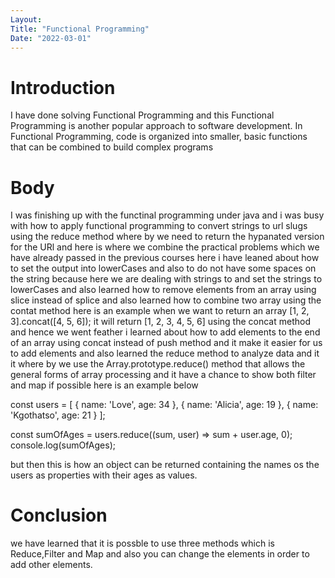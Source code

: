 ```yaml
---
Layout:
Title: "Functional Programming"
Date: "2022-03-01"
---
```


# Introduction

I have done solving Functional Programming and this Functional Programming is another popular approach to software development. In Functional Programming, code is organized into smaller, basic functions that can be combined to build complex programs 

# Body

I was finishing up with the functinal programming under java and i was busy with how to apply functional programming to convert strings to url slugs using the reduce method where by we need to return the hypanated version for the URl and here is where we combine the practical problems which we have already passed in the previous courses here i have leaned about how to set the output into lowerCases and also to do not have some spaces on the string because here we are dealing with strings to and set the strings to lowerCases  and also learned how to remove elements from an array using slice instead of splice and also learned how to combine two array using the contat method here is an example when we want to return an array [1, 2, 3].concat([4, 5, 6]); it will return [1, 2, 3, 4, 5, 6] using the concat method and hence we went feather i learned about how to add elements to the end of an array using concat instead of push method and it make it easier for us to add elements and also learned the reduce method to analyze data  and it it where by we use the Array.prototype.reduce() method that allows the general forms of array processing and it have a chance to show both filter and map if possible here is an example below

const users = [
  { name: 'Love', age: 34 },
  { name: 'Alicia', age: 19 },
  { name: 'Kgothatso', age: 21 }
];

const sumOfAges = users.reduce((sum, user) => sum + user.age, 0);
console.log(sumOfAges);

but then this is how an object can be returned containing the names os the users as properties with their ages as values.

# Conclusion 

we have learned that it is possble to use three methods which is Reduce,Filter and Map and also you can change the elements in order to add other elements. 
